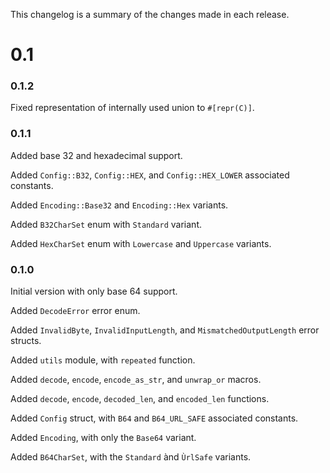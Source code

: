 This changelog is a summary of the changes made in each release.

# 0.1

### 0.1.2

Fixed representation of internally used union to `#[repr(C)]`.

### 0.1.1

Added base 32 and hexadecimal support.

Added `Config::B32`, `Config::HEX`, and `Config::HEX_LOWER` associated constants.

Added `Encoding::Base32` and `Encoding::Hex` variants.

Added `B32CharSet` enum with `Standard` variant.

Added `HexCharSet` enum with `Lowercase` and `Uppercase` variants.


### 0.1.0

Initial version with only base 64 support.

Added `DecodeError` error enum.

Added `InvalidByte`, `InvalidInputLength`, and `MismatchedOutputLength` error structs.

Added `utils` module, with `repeated` function.

Added `decode`, `encode`, `encode_as_str`, and `unwrap_or` macros.

Added `decode`, `encode`, `decoded_len`, and `encoded_len` functions.

Added `Config` struct, with `B64` and `B64_URL_SAFE` associated constants.

Added `Encoding`, with only the `Base64` variant.

Added `B64CharSet`, with the `Standard` ànd `ÙrlSafe` variants.



